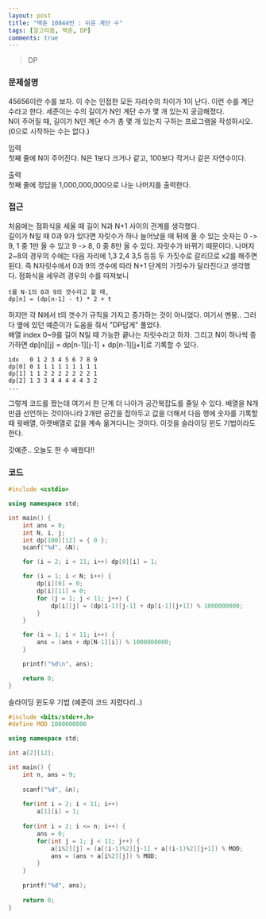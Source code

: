 ```yaml
---
layout: post
title: "백준 10844번 : 쉬운 계단 수"
tags: [알고리즘, 백준, DP]
comments: true
---
```


> DP  

### 문제설명  
45656이란 수를 보자. 이 수는 인접한 모든 자리수의 차이가 1이 난다. 이런 수를 계단 수라고 한다. 세준이는 수의 길이가 N인 계단 수가 몇 개 있는지 궁금해졌다.  
N이 주어질 때, 길이가 N인 계단 수가 총 몇 개 있는지 구하는 프로그램을 작성하시오. (0으로 시작하는 수는 없다.)  

입력  
첫째 줄에 N이 주어진다. N은 1보다 크거나 같고, 100보다 작거나 같은 자연수이다.  

출력  
첫째 줄에 정답을 1,000,000,000으로 나눈 나머지를 출력한다.  

### 접근  
처음에는 점화식을 세울 때 길이 N과 N+1 사이의 관계를 생각했다.  
길이가 N일 때 0과 9가 있다면 자릿수가 하나 늘어났을 때 뒤에 올 수 있는 숫자는 0 -> 9, 1 중 1만 올 수 있고 9 -> 8, 0 중 8만 올 수 있다. 자릿수가 바뀌기 때문이다. 나머지 2~8의 경우의 수에는 다음 자리에 1,3 2,4 3,5 등등 두 가짓수로 갈리므로 x2를 해주면 된다. 즉 N자릿수에서 0과 9의 갯수에 따라 N+1 단계의 가짓수가 달라진다고 생각했다. 점화식을 세우려 경우의 수를 따져보니  
~~~
t를 N-1의 0과 9의 갯수라고 할 때,
dp[n] = (dp[n-1] - t) * 2 + t
~~~

하지만 각 N에서 t의 갯수가 규칙을 가지고 증가하는 것이 아니었다. 여기서 멘붕.. 그러다 옆에 있던 예준이가 도움을 줘서 "DP답게" 풀었다.  
배열 index 0~9를 길이 N일 때 가능한 끝나는 자릿수라고 하자. 그리고 N이 하나씩 증가하면 dp[n][j] = dp[n-1][j-1] + dp[n-1][j+1]로 기록할 수 있다.
~~~
idx   0 1 2 3 4 5 6 7 8 9
dp[0] 0 1 1 1 1 1 1 1 1 1
dp[1] 1 1 2 2 2 2 2 2 2 1
dp[2] 1 3 3 4 4 4 4 4 3 2
...
~~~

그렇게 코드를 짰는데 여기서 한 단계 더 나아가 공간복잡도를 줄일 수 있다. 배열을 N개 만큼 선언하는 것이아니라 2개만 공간을 잡아두고 값을 더해서 다음 행에 숫자를 기록할 때 윗배열, 아랫배열로 값을 계속 옮겨다니는 것이다. 이것을 슬라이딩 윈도 기법이라도 한다.  

갓예준.. 오늘도 한 수 배웠다!!  

### 코드  
~~~c++
#include <cstdio>

using namespace std;

int main() {
    int ans = 0;
    int N, i, j;
    int dp[100][12] = { 0 };
    scanf("%d", &N);

    for (i = 2; i < 11; i++) dp[0][i] = 1;

    for (i = 1; i < N; i++) {
        dp[i][0] = 0;
        dp[i][11] = 0;
        for (j = 1; j < 11; j++) {
            dp[i][j] = (dp[i-1][j-1] + dp[i-1][j+1]) % 1000000000;
        }
    }

    for (i = 1; i < 11; i++) {
        ans = (ans + dp[N-1][i]) % 1000000000;
    }

    printf("%d\n", ans);

    return 0;
}
~~~

슬라이딩 윈도우 기법 (예준이 코드 지렸다리..)
~~~c++
#include <bits/stdc++.h>
#define MOD 1000000000

using namespace std;

int a[2][12];

int main() {
    int n, ans = 9;
    
    scanf("%d", &n);
    
    for(int i = 2; i < 11; i++)
        a[1][i] = 1;
    
    for(int i = 2; i <= n; i++) {
        ans = 0;
        for(int j = 1; j < 11; j++) {
            a[i%2][j] = (a[(i-1)%2][j-1] + a[(i-1)%2][j+1]) % MOD;
            ans = (ans + a[i%2][j]) % MOD;
        }
    }
    
    printf("%d", ans);
    
    return 0;
}
~~~